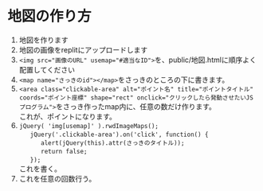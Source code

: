 # 地図の作り方
1. 地図を作ります
2. 地図の画像をreplitにアップロードします
3. `<img src="画像のURL" usemap="#適当なID">`を、public/地図.htmlに順序よく配置してください
4. `<map name="さっきのid"></map>`をさっきのところの下に書きます。
5. `<area class="clickable-area" alt="ポイント名" title="ポイントタイトル" coords="ポイント座標" shape="rect" onclick="クリックしたら発動させたいJSプログラム">`をさっき作ったmap内に、任意の数だけ作ります。  
これが、ポイントになります。
6. `jQuery( 'img[usemap]' ).rwdImageMaps();`  
`   jQuery('.clickable-area').on('click', function() {`  
`      alert(jQuery(this).attr(さっきのタイトル));`  
`      return false;`  
`   });`  
   これを書く。
7. これを任意の回数行う。